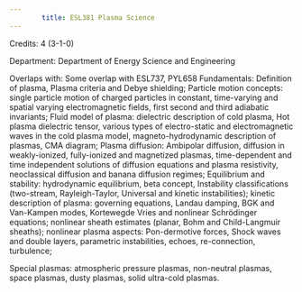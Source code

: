 ```yaml
---
        title: ESL381 Plasma Science
---
```

Credits: 4 (3-1-0)

Department: Department of Energy Science and Engineering

Overlaps with: Some overlap with ESL737, PYL658 Fundamentals: Definition of plasma, Plasma criteria and Debye shielding; Particle motion concepts: single particle motion of charged particles in constant, time-varying and spatial varying electromagnetic fields, first second and third adiabatic invariants; Fluid model of plasma: dielectric description of cold plasma, Hot plasma dielectric tensor, various types of electro-static and electromagnetic waves in the cold plasma model, magneto-hydrodynamic description of plasmas, CMA diagram; Plasma diffusion: Ambipolar diffusion, diffusion in weakly-ionized, fully-ionized and magnetized plasmas, time-dependent and time independent solutions of diffusion equations and plasma resistivity, neoclassical diffusion and banana diffusion regimes; Equilibrium and stability: hydrodynamic equilibrium, beta concept, Instability classifications (two-stream, Rayleigh-Taylor, Universal and kinetic instabilities); kinetic description of plasma: governing equations, Landau damping, BGK and Van-Kampen modes, Kortewegde Vries and nonlinear Schrödinger equations; nonlinear sheath estimates (planar, Bohm and Child-Langmuir sheaths); nonlinear plasma aspects: Pon-dermotive forces, Shock waves and double layers, parametric instabilities, echoes, re-connection, turbulence;

Special plasmas: atmospheric pressure plasmas, non-neutral plasmas, space plasmas, dusty plasmas, solid ultra-cold plasmas.